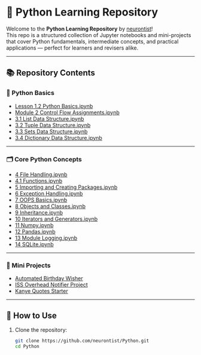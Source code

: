 # 🧠 Python Learning Repository

Welcome to the **Python Learning Repository** by [neurontist](https://github.com/neurontist)!  
This repo is a structured collection of Jupyter notebooks and mini-projects that cover Python fundamentals, intermediate concepts, and practical applications — perfect for learners and revisers alike.  

---

## 📚 Repository Contents

### 🔰 Python Basics
- [Lesson 1.2 Python Basics.ipynb](https://github.com/neurontist/Python/blob/main/Lesson%201.2%20Python%20Basics.ipynb)
- [Module 2 Control Flow Assignments.ipynb](https://github.com/neurontist/Python/blob/main/Module%202%20Control%20Flow%20Assignments.ipynb)
- [3.1 List Data Structure.ipynb](https://github.com/neurontist/Python/blob/main/3.1%20List%20Data%20Structure.ipynb)
- [3.2 Tuple Data Structure.ipynb](https://github.com/neurontist/Python/blob/main/3.2%20Tuple%20Data%20Structure.ipynb)
- [3.3 Sets Data Structure.ipynb](https://github.com/neurontist/Python/blob/main/3.3%20Sets%20Data%20Structure.ipynb)
- [3.4 Dictionary Data Structure.ipynb](https://github.com/neurontist/Python/blob/main/3.4%20Dictionary%20Data%20Structure.ipynb)

---

### 🗂️ Core Python Concepts
- [4 File Handling.ipynb](https://github.com/neurontist/Python/blob/main/4%20File%20Handling.ipynb)
- [4.1 Functions.ipynb](https://github.com/neurontist/Python/blob/main/4.1%20Functions.ipynb)
- [5 Importing and Creating Packages.ipynb](https://github.com/neurontist/Python/blob/main/5%20Importing%20and%20Creating%20Packages.ipynb)
- [6 Exception Handling.ipynb](https://github.com/neurontist/Python/blob/main/6%20Exception%20Handling.ipynb)
- [7 OOPS Basics.ipynb](https://github.com/neurontist/Python/blob/main/7%20OOPS%20Basics.ipynb)
- [8 Objects and Classes.ipynb](https://github.com/neurontist/Python/blob/main/8%20Objects%20and%20Classes.ipynb)
- [9 Inheritance.ipynb](https://github.com/neurontist/Python/blob/main/9%20Inheritance.ipynb)
- [10 Iterators and Generators.ipynb](https://github.com/neurontist/Python/blob/main/10%20Iterators%20and%20Generators.ipynb)
- [11 Numpy.ipynb](https://github.com/neurontist/Python/blob/main/11%20Numpy.ipynb)
- [12 Pandas.ipynb](https://github.com/neurontist/Python/blob/main/12%20Pandas.ipynb)
- [13 Module Logging.ipynb](https://github.com/neurontist/Python/blob/main/13%20Module%20Logging.ipynb)
- [14 SQLite.ipynb](https://github.com/neurontist/Python/blob/main/14%20SQLite.ipynb)

---

### 🚀 Mini Projects
- [Automated Birthday Wisher](https://github.com/neurontist/Python/tree/main/Automated%20Birthday%20Wisher)
- [ISS Overhead Notifier Project](https://github.com/neurontist/Python/tree/main/ISS%20Overhead%20Notifier%20Project)
- [Kanye Quotes Starter](https://github.com/neurontist/Python/tree/main/kanye-quotes-start)

---

## 🧰 How to Use

1. Clone the repository:
   ```bash
   git clone https://github.com/neurontist/Python.git
   cd Python
